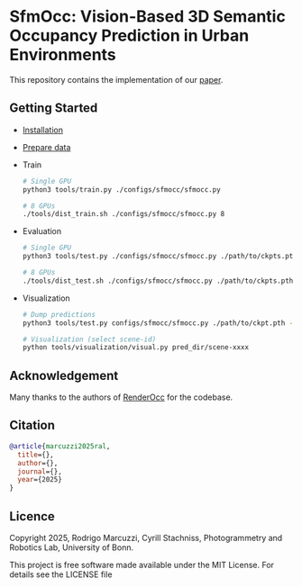 # SfmOcc: Vision-Based 3D Semantic Occupancy Prediction in Urban Environments

This repository contains the implementation of our [paper](https://www.ipb.uni-bonn.de/wp-content/papercite-data/pdf/marcuzzi2023ral.pdf).

## Getting Started

- [Installation](docs/install.md)

- [Prepare data](docs/prepare_data.md)

- Train 
  
  ```bash
  # Single GPU
  python3 tools/train.py ./configs/sfmocc/sfmocc.py

  # 8 GPUs
  ./tools/dist_train.sh ./configs/sfmocc/sfmocc.py 8
  ```

- Evaluation 
  
  ```bash
  # Single GPU
  python3 tools/test.py ./configs/sfmocc/sfmocc.py ./path/to/ckpts.pth

  # 8 GPUs
  ./tools/dist_test.sh ./configs/sfmocc/sfmocc.py ./path/to/ckpts.pth 8
  ```

- Visualization
  
  ```bash
  # Dump predictions
  python3 tools/test.py configs/sfmocc/sfmocc.py ./path/to/ckpt.pth --dump_dir=pred_dir

  # Visualization (select scene-id)
  python tools/visualization/visual.py pred_dir/scene-xxxx
  ```

## Acknowledgement

Many thanks to the authors of [RenderOcc](https://github.com/pmj110119/RenderOcc) for the codebase.

## Citation

```bibtex
@article{marcuzzi2025ral,
  title={},
  author={},
  journal={},
  year={2025}
}
```

## Licence
Copyright 2025, Rodrigo Marcuzzi, Cyrill Stachniss, Photogrammetry and Robotics Lab, University of Bonn.

This project is free software made available under the MIT License. For details see the LICENSE file
